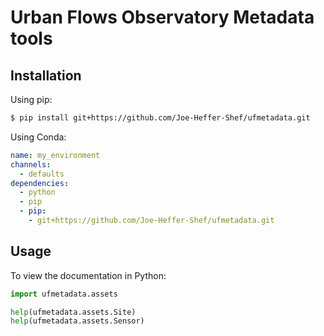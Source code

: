 # Urban Flows Observatory Metadata tools

## Installation

Using pip:

```bash
$ pip install git+https://github.com/Joe-Heffer-Shef/ufmetadata.git
```

Using Conda:

```yaml
name: my_environment
channels:
  - defaults
dependencies:
  - python
  - pip
  - pip:
    - git+https://github.com/Joe-Heffer-Shef/ufmetadata.git
```

## Usage

To view the documentation in Python:

```python
import ufmetadata.assets

help(ufmetadata.assets.Site)
help(ufmetadata.assets.Sensor)
```
